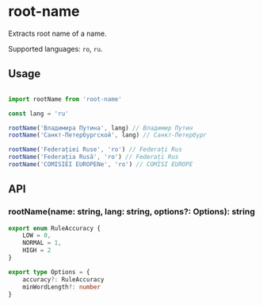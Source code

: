 # root-name

Extracts root name of a name.

Supported languages: `ro`, `ru`.

## Usage

``` js

import rootName from 'root-name'

const lang = 'ru'

rootName('Владимира Путина', lang) // Владимир Путин
rootName('Санкт-Петербургской', lang) // Санкт-Петербург

rootName('Federației Ruse', 'ro') // Federați Rus
rootName('Federația Rusă', 'ro') // Federați Rus
rootName('COMISIEI EUROPENe', 'ro') // COMISI EUROPE

```

## API

### rootName(name: string, lang: string, options?: Options): string

```ts
export enum RuleAccuracy {
    LOW = 0,
    NORMAL = 1,
    HIGH = 2
}

export type Options = {
    accuracy?: RuleAccuracy
    minWordLength?: number
}
```
